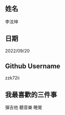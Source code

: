 姓名
----
李泫坤

日期
----
2022/09/20

Github Username
---------------
zzk72ii

我最喜歡的三件事
---------------
彈吉他 聽音樂 睡覺